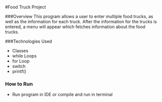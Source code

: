 #Food Truck Project

###Overview
This program allows a user to enter multiple food trucks, as well as the information for each truck. After the information for the trucks is entered, a menu will appear which fetches information about the food trucks.

###Technologies Used
* Classes
* while Loops
* for Loop
* switch
* printf()

### How to Run
* Run program in IDE or compile and run in terminal
